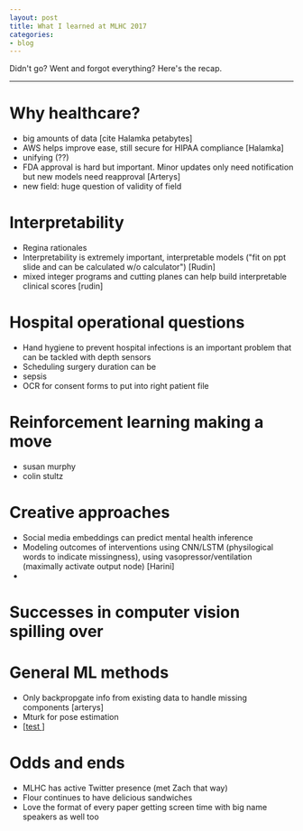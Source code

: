 ```yaml
---
layout: post
title: What I learned at MLHC 2017
categories:
- blog
---
```


Didn't go? Went and forgot everything? Here's the recap.

---


# Why healthcare?

 - big amounts of data [cite Halamka petabytes]
 - AWS helps improve ease, still secure for HIPAA compliance [Halamka]
 - unifying (??) 
 - FDA approval is hard but important. Minor updates only need notification but new models need reapproval [Arterys]
 - new field: huge question of validity of field 


# Interpretability
 
 - Regina rationales
 - Interpretability is extremely important, interpretable models ("fit on ppt slide and can be calculated w/o calculator") [Rudin]
 - mixed integer programs and cutting planes can help build interpretable clinical scores [rudin]

# Hospital operational questions

 - Hand hygiene to prevent hospital infections is an important problem that can be tackled with depth sensors
 - Scheduling surgery duration can be 
 - sepsis
 - OCR for consent forms to put into right patient file 

# Reinforcement learning making a move 

- susan murphy
- colin stultz

# Creative approaches

 - Social media embeddings can predict mental health inference 
 - Modeling outcomes of interventions using CNN/LSTM (physilogical words to indicate missingness), using vasopressor/ventilation (maximally activate output node) [Harini]
 - 

# Successes in computer vision spilling over

# General ML methods

 - Only backpropgate info from existing data to handle missing components [arterys]
 - Mturk for pose estimation
 - [<a href="http://mucmd.org">test <i class="fa fa-user"></i></a>]

# Odds and ends

 - MLHC has active Twitter presence (met Zach that way)
 - Flour continues to have delicious sandwiches
 - Love the format of every paper getting screen time with big name speakers as well too